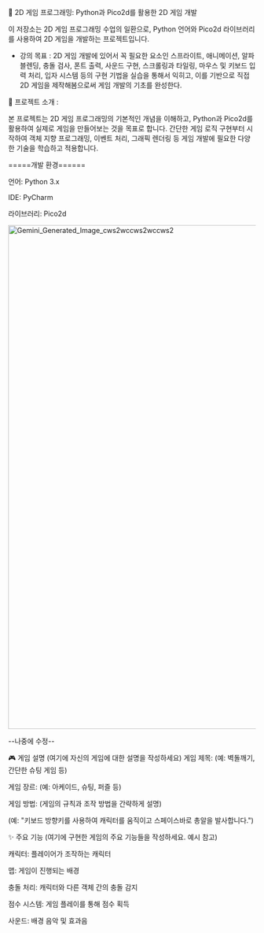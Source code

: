 🚀 2D 게임 프로그래밍:
 Python과 Pico2d를 활용한 2D 게임 개발


이 저장소는 2D 게임 프로그래밍 수업의 일환으로, Python 언어와 Pico2d 라이브러리를 사용하여 2D 게임을 개발하는 프로젝트입니다.


- 강의 목표 : 2D 게임 개발에 있어서 꼭 필요한 요소인 스프라이트, 애니메이션, 알파 블렌딩, 충돌 검사, 폰트 출력, 사운드 구현, 
스크롤링과 타일링, 마우스 및 키보드 입력 처리, 입자 시스템 등의 구현 기법을 실습을 통해서 익히고, 이를 기반으로 직접 2D 게임을 제작해봄으로써 게임 개발의 기초를 완성한다.


📖 프로젝트 소개 :

본 프로젝트는 2D 게임 프로그래밍의 기본적인 개념을 이해하고, Python과 Pico2d를 활용하여 실제로 게임을 만들어보는 것을 목표로 합니다. 간단한 게임 로직 구현부터 시작하여 객체 지향 프로그래밍, 이벤트 처리, 그래픽 렌더링 등 게임 개발에 필요한 다양한 기술을 학습하고 적용합니다.

=====개발 환경======


언어: Python 3.x


IDE: PyCharm


라이브러리: Pico2d

<img width="1024" height="1024" alt="Gemini_Generated_Image_cws2wccws2wccws2" src="https://github.com/user-attachments/assets/ab89dc06-124a-4177-b790-61741e1c99c4" />


--나중에 수정--

🎮 게임 설명 (여기에 자신의 게임에 대한 설명을 작성하세요)
게임 제목: (예: 벽돌깨기, 간단한 슈팅 게임 등)

게임 장르: (예: 아케이드, 슈팅, 퍼즐 등)

게임 방법: (게임의 규칙과 조작 방법을 간략하게 설명)

(예: "키보드 방향키를 사용하여 캐릭터를 움직이고 스페이스바로 총알을 발사합니다.")

✨ 주요 기능
(여기에 구현한 게임의 주요 기능들을 작성하세요. 예시 참고)

캐릭터: 플레이어가 조작하는 캐릭터

맵: 게임이 진행되는 배경

충돌 처리: 캐릭터와 다른 객체 간의 충돌 감지

점수 시스템: 게임 플레이를 통해 점수 획득

사운드: 배경 음악 및 효과음
